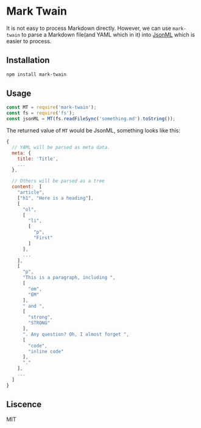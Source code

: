 # Mark Twain

It is not easy to process Markdown directly. However, we can use `mark-twain` to parse a Markdown file(and YAML which in it) into [JsonML](http://www.jsonml.org/) which is easier to process.

## Installation

```bash
npm install mark-twain
```

## Usage

```js
const MT = require('mark-twain');
const fs = require('fs');
const jsonML = MT(fs.readFileSync('something.md').toString());
```

The returned value of `MT` would be JsonML, something looks like this:

```js
{
  // YAML will be parsed as meta data.
  meta: {
    title: 'Title',
    ...
  },

  // Others will be parsed as a tree
  content:  [
    "article",
    ["h1", "Here is a heading"],
    [
      "ol",
      [
        "li",
        [
          "p",
          "First"
        ]
      ],
      ...
    ],
    [
      "p",
      "This is a paragraph, including ",
      [
        "em",
        "EM"
      ],
      " and ",
      [
        "strong",
        "STRONG"
      ],
      ". Any question? Oh, I almost forget ",
      [
        "code",
        "inline code"
      ],
      "."
    ],
    ...
  ]
}
```

## Liscence

MIT
